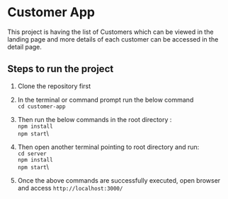 # Customer App

This project is having the list of Customers which can be viewed in the landing page and more details of each customer can be accessed in the detail page.

## Steps to run the project

1. Clone the repository first
2. In the terminal or command prompt run the below command\
   `cd customer-app`

3. Then run the below commands in the root directory :\
   `npm install`\
   `npm start`\

4. Then open another terminal pointing to root directory and run:\
   `cd server`\
   `npm install`\
   `npm start`\
5. Once the above commands are successfully executed, open browser and access `http://localhost:3000/`
